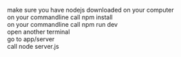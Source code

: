 make sure you have nodejs downloaded on your computer <br>
on your commandline call npm install <br>
on your commandline call npm run dev <br>
open another terminal <br>
go to app/server <br>
call node server.js <br>

